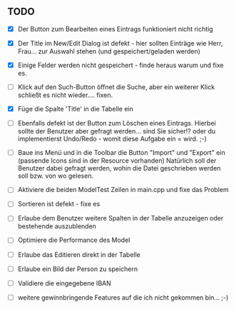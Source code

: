 ## TODO
- [x] Der Button zum Bearbeiten eines Eintrags funktioniert nicht richtig
- [x] Der Title im New/Edit Dialog ist defekt - hier sollten Einträge wie Herr, Frau... zur Auswahl stehen (und gespeichert/geladen werden)
- [x] Einige Felder werden nicht gespeichert - finde heraus warum und fixe es.
- [ ] Klick auf den Such-Button öffnet die Suche, aber ein weiterer Klick schließt es nicht wieder.... fixen.
- [x] Füge die Spalte 'Title' in die Tabelle ein
- [ ] Ebenfalls defekt ist der Button zum Löschen eines Eintrags. Hierbei sollte der Benutzer aber gefragt werden... sind Sie sicher!?
    oder du implementierst Undo/Redo - womit diese Aufgabe ein = wird. ;-)


- [ ] Baue ins Menü und in die Toolbar die Button "Import" und "Export" ein (passende Icons sind in der Resource vorhanden)
    Natürlich soll der Benutzer dabei gefragt werden, wohin die Datei geschrieben werden soll bzw. von wo gelesen.
- [ ] Aktiviere die beiden ModelTest Zeilen in main.cpp und fixe das Problem
- [ ]  Sortieren ist defekt - fixe es
- [ ]  Erlaube dem Benutzer weitere Spalten in der Tabelle anzuzeigen oder bestehende auszublenden
- [ ]  Optimiere die Performance des Model
- [ ]  Erlaube das Editieren direkt in der Tabelle


- [ ]  Erlaube ein Bild der Person zu speichern
- [ ]  Validiere die eingegebene IBAN
- [ ]  weitere gewinnbringende Features auf die ich nicht gekommen bin... ;-)
